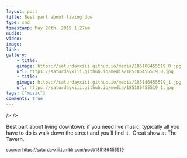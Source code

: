 ```yaml
---
layout: post
title: Best part about living dow
type: snd
timestamp: May 26th, 2019 1:27am
audio: 
video: 
image: 
link: 
gallery:
	- title: 
	gimage: https://saturdayxiii.github.io/media/185186455519_0.jpg
	url: https://saturdayxiii.github.io/media/185186455519_0.jpg
	- title: 
	gimage: https://saturdayxiii.github.io/media/185186455519_1.jpg
	url: https://saturdayxiii.github.io/media/185186455519_1.jpg
tags: ["music"]
comments: true
---
```


 />
 />
        
Best part about living downtown: if you need live music, typically all you have to do is walk down the street and you’ll find it.  Great show at The Tavern.
 
  
<small>source: https://saturdayxiii.tumblr.com/post/185186455519</small>
